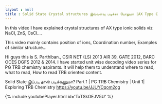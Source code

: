 ```yaml
---
layout : null
title : Solid State Crystal structures இவ்வளவு படிச்சா போதுமா |AX Type Crystals|NaCl,ZnS,CsCl |TRB Chemistry
---
```


In this video I have explained crystal structures of AX type ionic solids viz NaCl, ZnS, CsCl.... 


This video mainly contains 
position of ions,
Coordination number,
Examples of similar structure...


Hi guys this is S. Parthiban., CSIR NET (LS) 2013 AIR 39, GATE 2012, BARC OCES DGFS 2012 & 2014. I have started unit wise decoding video series for PG TRB chemistry aspirants. It will help them to understand where to read, what to read, How to read TRB oriented content.


Solid State இப்படி தான் படிக்கணுமா? Part 1 | PG TRB Chemistry | Unit 1| Exploring TRB Chemistry
https://youtu.be/JJUYCqom2cg



{% include youtubePlayer.html id='TxTSkOEJV5U' %}
